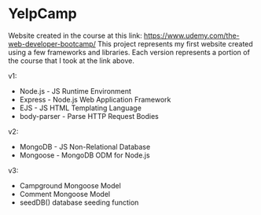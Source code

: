# YelpCamp
Website created in the course at this link: https://www.udemy.com/the-web-developer-bootcamp/
This project represents my first website created using a few frameworks and libraries.
Each version represents a portion of the course that I took at the link above.

v1:
+ Node.js     - JS Runtime Environment
+ Express     - Node.js Web Application Framework
+ EJS         - JS HTML Templating Language
+ body-parser - Parse HTTP Request Bodies

v2:
+ MongoDB     - JS Non-Relational Database
+ Mongoose    - MongoDB ODM for Node.js

v3:
+ Campground Mongoose Model
+ Comment Mongoose Model
+ seedDB() database seeding function
